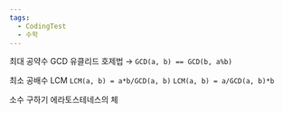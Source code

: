```yaml
---
tags:
  - CodingTest
  - 수학
---
```


최대 공약수 GCD
    유클리드 호제법 → `GCD(a, b) == GCD(b, a%b)`

최소 공배수 LCM
    `LCM(a, b) = a*b/GCD(a, b)`
    `LCM(a, b) = a/GCD(a, b)*b`

소수 구하기
    에라토스테네스의 체